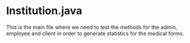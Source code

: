 # Institution.java
This is the main file where we need to test the methods for the admin, employee and client in order to generate statistics for the medical forms.
